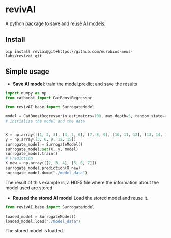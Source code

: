 # revivAI

A python package to save and reuse AI models.

## Install

`pip install reviai@git+https://github.com/eurobios-mews-labs/revivai.git`

## Simple usage
* **Save AI model**: train the model,predict and save the results
```python
import numpy as np
from catboost import CatBoostRegressor

from revivAI.base import SurrogateModel

model = CatBoostRegressor(n_estimators=100, max_depth=5, random_state=42)
# Initialise the model and the data


X = np.array([[1, 2, 3], [4, 5, 6], [7, 8, 9], [10, 11, 12], [13, 14, 15]])
y = np.array([3, 6, 9, 12, 15])
surrogate_model = SurrogateModel()
surrogate_model.set(X, y, model)
surrogate_model.train()
# Prediction
X_new = np.array([[2, 3, 4], [5, 6, 7]])
surrogate_model.prediction(X_new)
surrogate_model.dump("./model_data")
```
The result of this example is, a HDF5 file where the information about the model used are stored
* **Reused the stored AI model** Load the stored model and reuse it.
```python
from revivAI.base import SurrogateModel

loaded_model = SurrogateModel()
loaded_model.load("./model_data")
```
The stored model is loaded.

